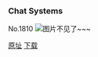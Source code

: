 ### Chat Systems
No.1810
![图片不见了~~~](https://imgs.xkcd.com/comics/chat_systems.png)

[原址](https://xkcd.com//1810) [下载](https://imgs.xkcd.com/comics/chat_systems.png)

